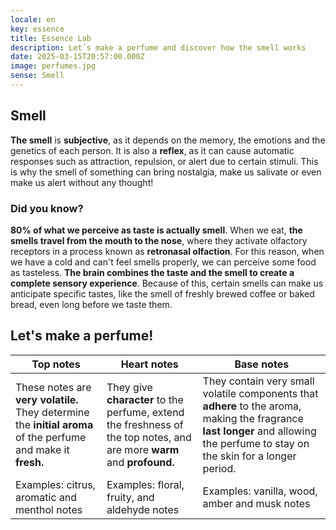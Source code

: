 ```yaml
---
locale: en
key: essence
title: Essence Lab
description: Let´s make a perfume and discover how the smell works
date: 2025-03-15T20:57:00.000Z
image: perfumes.jpg
sense: Smell
---
```

## Smell

**The smell** is **subjective**, as it depends on the memory, the emotions and the genetics of each person. It is also a **reflex**, as it can cause automatic responses such as attraction, repulsion, or alert due to certain stimuli. This is why the smell of something can bring nostalgia, make us salivate or even make us alert without any thought!

### Did you know?

**80% of what we perceive as taste is actually smell**. When we eat, **the smells travel from the mouth to the nose**, where they activate olfactory receptors in a process known as **retronasal olfaction**. For this reason, when we have a cold and can't feel smells properly, we can perceive some food as tasteless. **The brain combines the taste and the smell to create a complete sensory experience**. Because of this, certain smells can make us anticipate specific tastes, like the smell of freshly brewed coffee or baked bread, even long before we taste them.

## Let's make a perfume!

| **Top notes**                                                                                                 | **Heart notes**                                                                                                        | **Base notes**                                                                                                                                                                    |
| ------------------------------------------------------------------------------------------------------------- | ---------------------------------------------------------------------------------------------------------------------- | --------------------------------------------------------------------------------------------------------------------------------------------------------------------------------- |
| These notes are **very volatile.** They determine the **initial aroma** of the perfume and make it **fresh.** | They give **character** to the perfume, extend the freshness of the top notes, and are more **warm** and **profound.** | They contain very small volatile components that **adhere** to the aroma, making the fragrance **last longer** and allowing the perfume to stay on the skin for a longer period.  |
| Examples: citrus, aromatic and menthol notes                                                                  | Examples: floral, fruity, and aldehyde notes                                                                           | Examples: vanilla, wood, amber and musk notes                                                                                                                                     |
